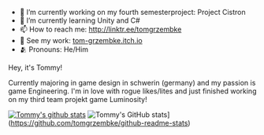 
- 🔭 I’m currently working on my fourth semesterproject: Project Cistron
- 🌱 I’m currently learning Unity and C#
- 📫 How to reach me: http://linktr.ee/tomgrzembke
- 👾 See my work: [tom-grzembke.itch.io](https://tom-grzembke.itch.io)
- 🫂 Pronouns: He/Him

Hey, it's Tommy!

Currently majoring in game design in schwerin (germany) and my passion is game Engineering.
I'm in love with rogue likes/lites and just finished working on my third team projekt game Luminosity!

[![Tommy's github stats](https://github-readme-stats.vercel.app/api?username=tomgrzembke)](https://github.com/tomgrzembke/github-readme-stats)
![Tommy's GitHub stats](https://github-readme-stats.vercel.app/api?username=tomgrzembke&theme=transparent&show_icons=true)](https://github.com/tomgrzembke/github-readme-stats)
